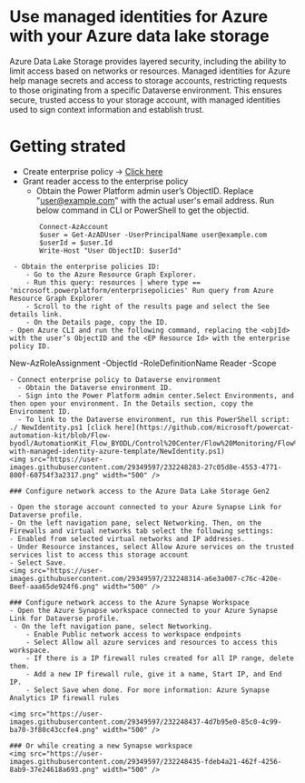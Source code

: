 # Use managed identities for Azure with your Azure data lake storage
Azure Data Lake Storage provides layered security, including the ability to limit access based on networks or resources. Managed identities for Azure help manage secrets and access to storage accounts, restricting requests to those originating from a specific Dataverse environment. This ensures secure, trusted access to your storage account, with managed identities used to sign context information and establish trust.

# Getting strated

- Create enterprise policy &rarr; [Click here](https://github.com/microsoft/powercat-automation-kit/blob/Flow-byodl/AutomationKit_Flow_BYODL/Control%20Center/Flow%20Monitoring/Flow%20Monitoring%20with%20Azure%20Synapse%20link/Synapse-with-managed-identity-azure-template/CreateIdentityEnterprisePolicy.ps1) 
- Grant reader access to the enterprise policy 
  - Obtain the Power Platform admin user’s ObjectID. Replace "user@example.com" with the actual user's email address. Run below command in CLI or PowerShell to get the objectid.
  ```
      Connect-AzAccount
      $user = Get-AzADUser -UserPrincipalName user@example.com
      $userId = $user.Id
      Write-Host "User ObjectID: $userId"
```
 - Obtain the enterprise policies ID:
    - Go to the Azure Resource Graph Explorer.
    - Run this query: resources | where type == 'microsoft.powerplatform/enterprisepolicies' Run query from Azure Resource Graph Explorer
    - Scroll to the right of the results page and select the See details link.
    - On the Details page, copy the ID.
- Open Azure CLI and run the following command, replacing the <objId> with the user’s ObjectID and the <EP Resource Id> with the enterprise policy ID.
``` 
New-AzRoleAssignment -ObjectId <objId> -RoleDefinitionName Reader -Scope <EP Resource Id>
```
- Connect enterprise policy to Dataverse environment
  - Obtain the Dataverse environment ID.
  - Sign into the Power Platform admin center.Select Environments, and then open your environment. In the Details section, copy the Environment ID.
  - To link to the Dataverse environment, run this PowerShell script: ./ NewIdentity.ps1 [click here](https://github.com/microsoft/powercat-automation-kit/blob/Flow-byodl/AutomationKit_Flow_BYODL/Control%20Center/Flow%20Monitoring/Flow%20Monitoring%20with%20Azure%20Synapse%20link/Synapse-with-managed-identity-azure-template/NewIdentity.ps1)
<img src="https://user-images.githubusercontent.com/29349597/232248283-27c05d8e-4553-4771-800f-60754f3a2317.png" width="500" />

### Configure network access to the Azure Data Lake Storage Gen2

- Open the storage account connected to your Azure Synapse Link for Dataverse profile.
- On the left navigation pane, select Networking. Then, on the Firewalls and virtual networks tab select the following settings:
- Enabled from selected virtual networks and IP addresses.
- Under Resource instances, select Allow Azure services on the trusted services list to access this storage account
- Select Save.
<img src="https://user-images.githubusercontent.com/29349597/232248314-a6e3a007-c76c-420e-8eef-aaa65de924f6.png" width="500" />

### Configure network access to the Azure Synapse Workspace
- Open the Azure Synapse workspace connected to your Azure Synapse Link for Dataverse profile.
 - On the left navigation pane, select Networking.
    - Enable Public network access to workspace endpoints
    - Select Allow all azure services and resources to access this workspace.
    - If there is a IP firewall rules created for all IP range, delete them.
    - Add a new IP firewall rule, give it a name, Start IP, and End IP.
    - Select Save when done. For more information: Azure Synapse Analytics IP firewall rules

<img src="https://user-images.githubusercontent.com/29349597/232248437-4d7b95e0-85c0-4c99-ba70-3f80c43ccfe4.png" width="500" />

### Or while creating a new Synapse workspace 
<img src="https://user-images.githubusercontent.com/29349597/232248435-fdeb4a21-462f-4256-8ab9-37e24618a693.png" width="500" />



